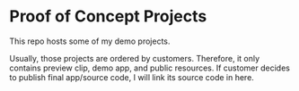 # Proof of Concept Projects
This repo hosts some of my demo projects. 

Usually, those projects are ordered by customers. Therefore, it only contains preview clip, demo app, and public resources.
If customer decides to publish final app/source code, I will link its source code in here.
